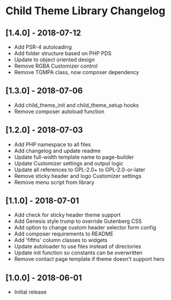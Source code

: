 # Child Theme Library Changelog

## [1.4.0] - 2018-07-12
* Add PSR-4 autoloading
* Add folder structure based on PHP PDS
* Update to object oriented design
* Remove RGBA Customizer control
* Remove TGMPA class, now composer dependency

## [1.3.0] - 2018-07-06
* Add child_theme_init and child_theme_setup hooks
* Remove composer autoload function

## [1.2.0] - 2018-07-03
* Add PHP namespace to all files
* Add changelog and update readme
* Update full-width template name to page-builder
* Update Customizer settings and output logic
* Update all references to GPL-2.0+ to GPL-2.0-or-later
* Remove sticky header and logo Customizer settings
* Remove menu script from library

## [1.1.0] - 2018-07-01
* Add check for sticky header theme support
* Add Genesis style trump to override Gutenberg CSS
* Add option to change custom header selector form config
* Add composer requirements to README
* Add 'fifths' column classes to widgets
* Update autoloader to use files instead of directories
* Update init function so constants can be overwritten
* Remove contact page template if theme doesn't support hero

## [1.0.0] - 2018-06-01
* Initial release

